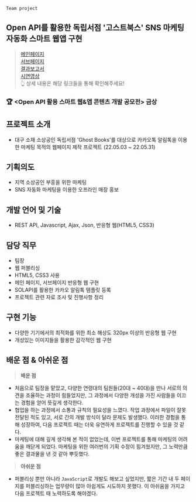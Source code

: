 `Team project`
## Open API를 활용한 독립서점 '고스트북스' SNS 마케팅 자동화 스마트 웹앱 구현

> [메인페이지](https://0-un.github.io/ghostbooks/)   
> [서브페이지](https://0-un.github.io/ghostbooks/index_sub)   
> [결과보고서](https://github.com/0-un/ghostbooks/blob/main/%ED%94%84%EB%A1%9C%EC%A0%9D%ED%8A%B81_%EC%B5%9C%EC%A2%85%EB%B3%B4%EA%B3%A0%EC%84%9C%EB%B0%8F%EC%98%81%EC%83%81_%EA%B3%A0%EC%8A%A4%ED%8A%B8%EB%B6%81%EC%8A%A4.pdf)    
	[시연영상](https://youtu.be/jgnaZWv_mVY)   
👆 상세 내용은 해당 링크들을 통해 확인해주세요!

### 🏆  <Open API 활용 스마트 웹&앱 콘텐츠 개발 공모전> 금상

## 프로젝트 소개 
* 대구 소재 소상공인 독립서점 'Ghost Books'를 대상으로 카카오톡 알림톡을 이용한 마케팅 목적의 웹페이지 제작  프로젝트 (22.05.03 ~ 22.05.31)


## 기획의도 
- 지역 소상공인 부흥을 위한 마케팅
- SNS 자동화 마케팅을 이용한 오프라인 매장 홍보


## 개발 언어 및 기술 
- REST API, Javascript, Ajax, Json, 반응형 웹(HTML5, CSS3)


## 담당 직무
- 팀장
- 웹 퍼블리싱
- HTML5, CSS3 사용
- 메인 페이지, 서브페이지 반응형 웹 구현
- SOLAPI를 활용한 카카오 알림톡 템플릿 등록
- 프로젝트 관련 자료 조사 및 진행사항 정리

## 구현 기능
- 다양한 기기에서의 최적화를 위한 최소 해상도 320px 이상의 반응형 웹 구현
- 개성있는 이미지들을 활용한 감각적인 웹 구현


## 배운 점 & 아쉬운 점
> **배운 점** 
- 처음으로 팀장을 맡았고, 다양한 연령대의 팀원들(20대 ~ 40대)을 만나 서로의 의견을 조율하는 과정이 힘들었지만, 그 과정에서 다양한 개성을 가진 사람들을 이끄는 경험을 얻어 뜻깊게 생각한다.
- 협업을 하는 과정에서 소통과 규칙의 필요성을 느꼈다. 작업 과정에서 파일이 잘못 전달된 적도 있고, 서로 간의 개발 방식이 달라 문제도 발생했다. 이러한 경험을 통해 성장하여, 다음 프로젝트 때는 더욱 유연하게 프로젝트를 진행할 수 있을 것 같다.
- 마케팅에 대해 깊게 생각해 본 적이 없었는데, 이번 프로젝트를 통해 마케팅의 어려움을 깨닫게 되었다. 마케팅을 위한 여러번의 기획 수정이 힘겨웠지만, 그 노력만큼 좋은 결과물을 낸 것 같아 뿌듯했다.

> **아쉬운 점** 
- 퍼블리싱 뿐만 아니라 `JavaScript`로 개발도 해보고 싶었지만, 짧은 기간 내 두 페이지를 퍼블리싱하는 업무량이 많아 아쉽게도 시도하지 못했다. 이 아쉬움을 가지고 다음 프로젝트 때 노력하도록 해야겠다.
